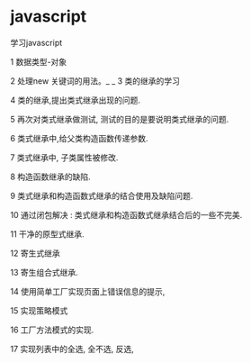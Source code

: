 # javascript
学习javascript

1   数据类型-对象

2   处理new 关键词的用法。_
_
3   类的继承的学习

4   类的继承,提出类式继承出现的问题.

5   再次对类式继承做测试, 测试的目的是要说明类式继承的问题.

6   类式继承中,给父类构造函数传递参数.

7   类式继承中, 子类属性被修改.

8   构造函数继承的缺陷.

9   类式继承和构造函数式继承的结合使用及缺陷问题.

10  通过闭包解决 : 类式继承和构造函数式继承结合后的一些不完美.

11  干净的原型式继承.

12  寄生式继承

13  寄生组合式继承.

14  使用简单工厂实现页面上错误信息的提示,

15  实现策略模式

16  工厂方法模式的实现.

17  实现列表中的全选, 全不选, 反选,